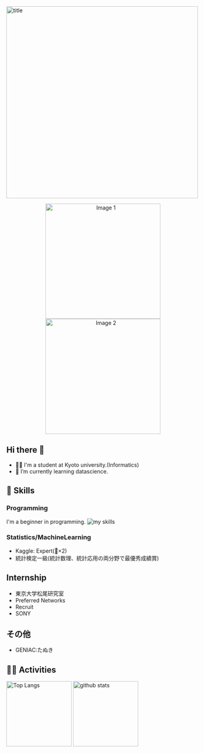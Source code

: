 <!-- ![title](./image/IMG_0837.HEIC) -->

<img src="./image/IMG_8012.HEIC" alt="title" width="500" />
<p align="center">
  <img src="./image/IMG_0837.HEIC" alt="Image 1" width="300" />
  <img src="./image/IMG_5541.HEIC" alt="Image 2" width="300" />
</p>

## Hi there 👋

<!--
**takumi7110/takumi7110** is a ✨ _special_ ✨ repository because its `README.md` (this file) appears on your GitHub profile.

Here are some ideas to get you started:

- 🔭 I’m currently working on ...
- 🌱 I’m currently learning ...
- 👯 I’m looking to collaborate on ...
- 🤔 I’m looking for help with ...
- 💬 Ask me about ...
- 📫 How to reach me: ...
- 😄 Pronouns: ...
- ⚡ Fun fact: ...
-->
<!-- 1. GitHub usernameを変更 -->
<!--div align="right" -->
  <!-- img src="https://komarev.com/ghpvc/?username=takumi7110" / -->
<!-- /div -- >


<!-- 2. プロフィールや連絡先を変更 -->
<!-- img src="https://media.giphy.com/media/hvRJCLFzcasrR4ia7z/giphy.gif" width="28" --> 
<!-- Hi there -->

- 🧑‍💻 I'm a student at Kyoto university.(Informatics)
- 🌱 I’m currently learning datascience.


<!-- 3. 好きな技術スタックに変更 -->
<!-- ライトモート：theme=light, ダークモート：theme=dark -->
<!-- アイコンの選択肢一覧：https://arc.net/l/quote/zizyykfh -->
## 🌱 Skills
### Programming
I'm a beginner in programming.
<img alt="my skills" src="https://skillicons.dev/icons?theme=dark&perline=7&i=python,r,c,java,mysql,react,sqlite," />
<br>
### Statistics/MachineLearning
- Kaggle: Expert(🥉×2)
- 統計検定一級(統計数理、統計応用の両分野で最優秀成績賞)

## Internship
- 東京大学松尾研究室
- Preferred Networks
- Recruit
- SONY
## その他
- GENIAC:たぬき

<!-- 4. GitHub usernameを変更, 2箇所 -->
<!-- ライトモート：theme=light, ダークモート：theme=vue-dark  -->
## 🏃‍♀️ Activities
<div align="left"> 
  <img alt="Top Langs" height="170px" src="https://github-readme-stats.vercel.app/api?username=takumi7110&theme=vue-dark&layout=compact" />
  <img alt="github stats" height="170px" src="https://github-readme-stats.vercel.app/api/top-langs/?username=takumi7110&theme=vue-dark&layout=compact" />
</div>


<!--
This repository is a ✨ _special_ ✨ repository because its `README.md` (this file) appears on your GitHub profile.

Here are some ideas to get you started:

- 🔭 I’m currently working on ...
- 🌱 I’m currently learning ...
- 👯 I’m looking to collaborate on ...
- 🤔 I’m looking for help with ...
- 💬 Ask me about ...
- 📫 How to reach me: ...
- 😄 Pronouns: ...
- ⚡ Fun fact: ...
-->

